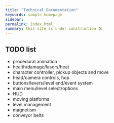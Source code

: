 ```yaml
---
title: "Technical Documentation"
keywords: sample homepage
sidebar: 
permalink: index.html
summary: this site is under construction 🛠
---
```


## TODO list

- procedural animation
- health/damage/lasers/heat
- character controller, pickup objects and move
- head/camera controls, hop
- buttons/levers/level end/event system
- main menu/level select/options
- HUD
- moving platforms
- level management
- magnetism
- conveyor belts